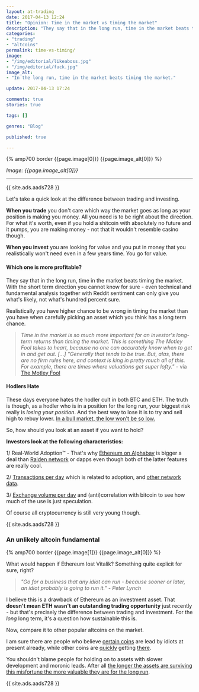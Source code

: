 ```yaml
---
layout: at-trading
date: 2017-04-13 12:24
title: "Opinion: Time in the market vs timing the market"
description: "They say that in the long run, time in the market beats timing the market. With the short term direction you cannot know for sure - even technical and fundamental analysis together with Reddit sentiment can only give you what's likely, not what's hundred percent sure."
categories:
- "trading"
- "altcoins"
permalink: time-vs-timing/
image:
- "/img/editorial/likeaboss.jpg"
- "/img/editorial/fuck.jpg"
image_alt:
- "In the long run, time in the market beats timing the market."

update: 2017-04-13 17:24

comments: true
stories: true

tags: []

genres: "Blog"

published: true

---
```


{% amp700 border {{page.image[0]}} {{page.image_alt[0]}} %}

_Image: {{page.image_alt[0]}}_

________________________

{{ site.ads.aads728 }}

Let's take a quick look at the difference between trading and investing.

**When you trade** you don't care which way the market goes as long as your position is making you money. All you need is to be right about the direction. For what it's worth, even if you hold a shitcoin with absolutely no future and it pumps, you are making money - not that it wouldn't resemble casino though.

**When you invest** you are looking for value and you put in money that you realistically won't need even in a few years time. You go for value.

#### Which one is more profitable?

They say that in the long run, time in the market beats timing the market. With the short term direction you cannot know for sure - even technical and fundamental analysis together with Reddit sentiment can only give you what's likely, not what's hundred percent sure.

Realistically you have higher chance to be wrong in timing the market than you have when carefully picking an asset which you think has a long term chance.

>*Time in the market is so much more important for an investor's long-term returns than timing the market. This is something The Motley Fool takes to heart, because no one can accurately know when to get in and get out.  [...] "Generally that tends to be true. But, alas, there are no firm rules here, and context is king in pretty much all of this. For example, there are times where valuations get super lofty."* - via [The Motley Fool](https://www.fool.com/investing/2016/07/01/time-in-the-market-vs-timing-the-market.aspx)

#### Hodlers Hate

These days everyone hates the hodler cult in both BTC and ETH. The truth is though, as a hodler who is in a position for the long run, your biggest risk really is *losing your position*. And the best way to lose it is to try and sell high to rebuy lower. [In a bull market, the low won't be so low.](https://www.altcointrading.net/litecoin-pump/#the-technicals)

So, how should you look at an asset if you want to hold?

**Investors look at the following characteristics:**

1/ Real-World Adoption&trade; - That's why [Ethereum on Alphabay](https://www.altcointrading.net/zoe-ethereum-alphabay/) is bigger a deal than [Raiden network](http://raiden.network/) or dapps even though both of the latter features are really cool.

2/ [Transactions per day](https://etherscan.io/chart/tx/) which is related to adoption, and [other network data](/eth-traders-tool/).

3/ [Exchange volume per day](http://coinmarketcap.com/) and (anti)correlation with bitcoin to see how much of the use is just speculation.

Of course all cryptocurrency is still very young though.

{{ site.ads.aads728 }}


### An unlikely altcoin fundamental

{% amp700 border {{page.image[1]}} {{page.image_alt[0]}} %}

What would happen if Ethereum lost Vitalik? Something quite explicit for sure, right?

> *"Go for a business that any idiot can run - because sooner or later, an idiot probably is going to run it." - Peter Lynch*

I believe this is a drawback of Ethereum as an investment asset. That **doesn't mean ETH wasn't an outstanding trading opportunity** just recently - but that's precisely the difference between trading and investment. For the *long* long term, it's a question how sustainable this is.

Now, compare it to other popular altcoins on the market.

I am sure there are people who believe [certain coins](https://www.reddit.com/r/Monero/comments/61atcg/what_i_believe_is_holding_back_our_adoption_and/) are lead by idiots at present already, while other coins are [quickly](https://twitter.com/notgrubles/status/851878073909862400/photo/1) getting [there](http://cointimes.tech/2017/04/napoleonbitcoin/).

You shouldn't blame people for holding on to assets with slower development and moronic leads. After all [the longer the assets are surviving this misfortune the more valuable they are for the long run](https://en.wikipedia.org/wiki/Lindy_effect).


{{ site.ads.aads728 }}
